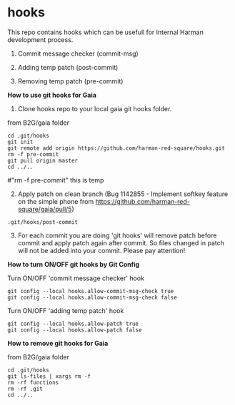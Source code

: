 # hooks
This repo contains hooks which can be usefull for Internal Harman development process.

1. Commit message checker (commit-msg)

2. Adding temp patch (post-commit)

3. Removing temp patch (pre-commit)


**How to use git hooks for Gaia**

1) Clone hooks repo to your local gaia git hooks folder.

from B2G/gaia folder
```
cd .git/hooks
git init
git remote add origin https://github.com/harman-red-square/hooks.git
rm -f pre-commit
git pull origin master
cd ../..
```

#"rm -f pre-commit" this is temp 

2) Apply patch on clean branch (Bug 1142855 - Implement softkey feature on the simple phone from https://github.com/harman-red-square/gaia/pull/5)
```
.git/hooks/post-commit
```

3) For each commit you are doing 'git hooks' will remove patch before commit and apply patch again after commit.
So files changed in patch will not be added into your commit.
Please pay attention!

**How to turn ON/OFF git hooks by Git Config**

Turn ON/OFF 'commit message checker' hook
```
git config --local hooks.allow-commit-msg-check true
git config --local hooks.allow-commit-msg-check false
```
Turn ON/OFF 'adding temp patch' hook

```
git config --local hooks.allow-patch true
git config --local hooks.allow-patch false
```

**How to remove git hooks for Gaia**

from B2G/gaia folder
```
cd .git/hooks
git ls-files | xargs rm -f
rm -rf functions
rm -rf .git
cd ../..
```
